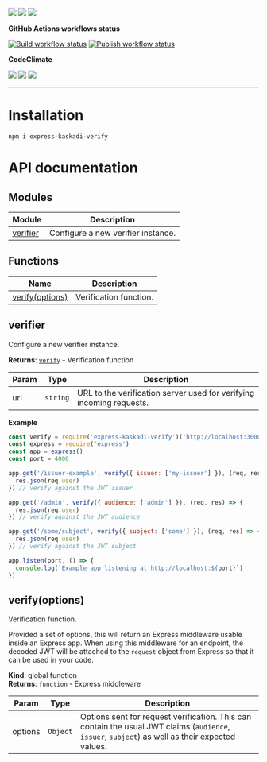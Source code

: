 ![](https://img.shields.io/github/package-json/v/kaskadi/express-kaskadi-verify)
![](https://img.shields.io/badge/code--style-standard-blue)
![](https://img.shields.io/github/license/kaskadi/express-kaskadi-verify?color=blue)

**GitHub Actions workflows status**

[![Build workflow status](https://img.shields.io/github/workflow/status/kaskadi/express-kaskadi-verify/build?label=build&logo=mocha)](https://github.com/kaskadi/express-kaskadi-verify/actions?query=workflow%3Abuild)
[![Publish workflow status](https://img.shields.io/github/workflow/status/kaskadi/express-kaskadi-verify/publish?label=publish&logo=npm)](https://github.com/kaskadi/express-kaskadi-verify/actions?query=workflow%3Apublish)

**CodeClimate**

[![](https://img.shields.io/codeclimate/maintainability/kaskadi/express-kaskadi-verify?label=maintainability&logo=Code%20Climate)](https://codeclimate.com/github/kaskadi/express-kaskadi-verify)
[![](https://img.shields.io/codeclimate/tech-debt/kaskadi/express-kaskadi-verify?label=technical%20debt&logo=Code%20Climate)](https://codeclimate.com/github/kaskadi/express-kaskadi-verify)
[![](https://img.shields.io/codeclimate/coverage/kaskadi/express-kaskadi-verify?label=test%20coverage&logo=Code%20Climate)](https://codeclimate.com/github/kaskadi/express-kaskadi-verify)

<!-- You can add badges inside of this section if you'd like -->

****

<!-- automatically generated documentation will be placed in here -->
# Installation

```
npm i express-kaskadi-verify
```

# API documentation

## Modules
Module | Description
------ | -----------
[verifier] | Configure a new verifier instance.

## Functions

Name | Description
------ | -----------
[verify(options)] | Verification function.


## verifier

Configure a new verifier instance.

**Returns**: [`verify`] - Verification function  

| Param | Type | Description |
| --- | --- | --- |
| url | `string` | URL to the verification server used for verifying incoming requests. |

**Example**  
```js
const verify = require('express-kaskadi-verify')('http://localhost:3000') // instanciate a new verifier
const express = require('express')
const app = express()
const port = 4000

app.get('/issuer-example', verify({ issuer: ['my-issuer'] }), (req, res) => {
  res.json(req.user)
}) // verify against the JWT issuer

app.get('/admin', verify({ audience: ['admin'] }), (req, res) => {
  res.json(req.user)
}) // verify against the JWT audience

app.get('/some/subject', verify({ subject: ['some'] }), (req, res) => {
  res.json(req.user)
}) // verify against the JWT subject

app.listen(port, () => {
  console.log(`Example app listening at http://localhost:${port}`)
})
```

## verify(options)

Verification function.

Provided a set of options, this will return an Express middleware usable inside an Express app. When using this middleware for an endpoint, the decoded JWT will be attached to the `request` object from Express so that it can be used in your code.

**Kind**: global function  
**Returns**: `function` - Express middleware  

| Param | Type | Description |
| --- | --- | --- |
| options | `Object` | Options sent for request verification. This can contain the usual JWT claims (`audience`, `issuer`, `subject`) as well as their expected values. |

<!-- LINKS -->

[verifier]:#verifier
[`verify`]:#verifyoptions
[verify(options)]:#verifyoptions
<!-- automatically generated documentation will be placed in here -->

<!-- You can customize this template as you'd like! -->
